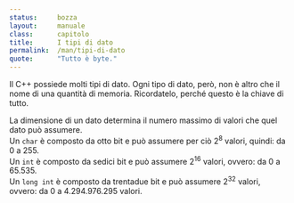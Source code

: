 ```yaml
---
status:     bozza 
layout:     manuale
class:      capitolo
title:      I tipi di dato
permalink:  /man/tipi-di-dato
quote:      "Tutto è byte."
---
```


Il C++ possiede molti tipi di dato.
Ogni tipo di dato, però, non è altro che il nome di una quantità di memoria.
Ricordatelo, perché questo è la chiave di tutto. 

La dimensione di un dato determina il numero massimo di valori che quel dato può assumere.  
Un `char` è composto da otto bit e può assumere per ciò 2<sup>8</sup> valori, quindi: da 0 a 255.  
Un `int` è composto da sedici bit e può assumere 2<sup>16</sup> valori, ovvero: da 0 a 65.535.  
Un `long int` è composto da trentadue bit e può assumere 2<sup>32</sup> valori, ovvero: da 0 a 4.294.976.295 valori.

<!--
Qui tutto quello che attiene all'etica.

-->
